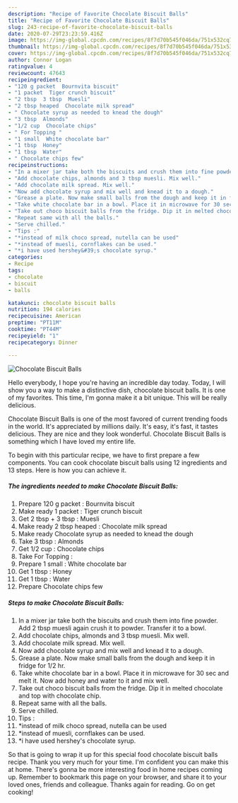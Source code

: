 ```yaml
---
description: "Recipe of Favorite Chocolate Biscuit Balls"
title: "Recipe of Favorite Chocolate Biscuit Balls"
slug: 243-recipe-of-favorite-chocolate-biscuit-balls
date: 2020-07-29T23:23:59.416Z
image: https://img-global.cpcdn.com/recipes/8f7d70b545f046da/751x532cq70/chocolate-biscuit-balls-recipe-main-photo.jpg
thumbnail: https://img-global.cpcdn.com/recipes/8f7d70b545f046da/751x532cq70/chocolate-biscuit-balls-recipe-main-photo.jpg
cover: https://img-global.cpcdn.com/recipes/8f7d70b545f046da/751x532cq70/chocolate-biscuit-balls-recipe-main-photo.jpg
author: Connor Logan
ratingvalue: 4
reviewcount: 47643
recipeingredient:
- "120 g packet  Bournvita biscuit"
- "1 packet  Tiger crunch biscuit"
- "2 tbsp  3 tbsp  Muesli"
- "2 tbsp heaped  Chocolate milk spread"
- " Chocolate syrup as needed to knead the dough"
- "3 tbsp  Almonds"
- "1/2 cup  Chocolate chips"
- " For Topping "
- "1 small  White chocolate bar"
- "1 tbsp  Honey"
- "1 tbsp  Water"
- " Chocolate chips few"
recipeinstructions:
- "In a mixer jar take both the biscuits and crush them into fine powder. Add 2 tbsp muesli again crush it to powder. Transfer it to a bowl."
- "Add chocolate chips, almonds and 3 tbsp muesli. Mix well."
- "Add chocolate milk spread. Mix well."
- "Now add chocolate syrup and mix well and knead it to a dough."
- "Grease a plate. Now make small balls from the dough and keep it in fridge for 1/2 hr."
- "Take white chocolate bar in a bowl. Place it in microwave for 30 sec and melt it. Now add honey and water to it and mix well."
- "Take out choco biscuit balls from the fridge. Dip it in melted chocolate and top with chocolate chip."
- "Repeat same with all the balls."
- "Serve chilled."
- "Tips :"
- "*instead of milk choco spread, nutella can be used"
- "*instead of muesli, cornflakes can be used."
- "*i have used hershey&#39;s chocolate syrup."
categories:
- Recipe
tags:
- chocolate
- biscuit
- balls

katakunci: chocolate biscuit balls 
nutrition: 194 calories
recipecuisine: American
preptime: "PT11M"
cooktime: "PT44M"
recipeyield: "1"
recipecategory: Dinner

---
```



![Chocolate Biscuit Balls](https://img-global.cpcdn.com/recipes/8f7d70b545f046da/751x532cq70/chocolate-biscuit-balls-recipe-main-photo.jpg)

Hello everybody, I hope you're having an incredible day today. Today, I will show you a way to make a distinctive dish, chocolate biscuit balls. It is one of my favorites. This time, I'm gonna make it a bit unique. This will be really delicious.

Chocolate Biscuit Balls is one of the most favored of current trending foods in the world. It's appreciated by millions daily. It's easy, it's fast, it tastes delicious. They are nice and they look wonderful. Chocolate Biscuit Balls is something which I have loved my entire life.




To begin with this particular recipe, we have to first prepare a few components. You can cook chocolate biscuit balls using 12 ingredients and 13 steps. Here is how you can achieve it.

<!--inarticleads1-->

##### The ingredients needed to make Chocolate Biscuit Balls:

1. Prepare 120 g packet : Bournvita biscuit
1. Make ready 1 packet : Tiger crunch biscuit
1. Get 2 tbsp + 3 tbsp : Muesli
1. Make ready 2 tbsp heaped : Chocolate milk spread
1. Make ready  Chocolate syrup as needed to knead the dough
1. Take 3 tbsp : Almonds
1. Get 1/2 cup : Chocolate chips
1. Take  For Topping :
1. Prepare 1 small : White chocolate bar
1. Get 1 tbsp : Honey
1. Get 1 tbsp : Water
1. Prepare  Chocolate chips few




<!--inarticleads2-->

##### Steps to make Chocolate Biscuit Balls:

1. In a mixer jar take both the biscuits and crush them into fine powder. Add 2 tbsp muesli again crush it to powder. Transfer it to a bowl.
1. Add chocolate chips, almonds and 3 tbsp muesli. Mix well.
1. Add chocolate milk spread. Mix well.
1. Now add chocolate syrup and mix well and knead it to a dough.
1. Grease a plate. Now make small balls from the dough and keep it in fridge for 1/2 hr.
1. Take white chocolate bar in a bowl. Place it in microwave for 30 sec and melt it. Now add honey and water to it and mix well.
1. Take out choco biscuit balls from the fridge. Dip it in melted chocolate and top with chocolate chip.
1. Repeat same with all the balls.
1. Serve chilled.
1. Tips :
1. *instead of milk choco spread, nutella can be used
1. *instead of muesli, cornflakes can be used.
1. *i have used hershey&#39;s chocolate syrup.




So that is going to wrap it up for this special food chocolate biscuit balls recipe. Thank you very much for your time. I'm confident you can make this at home. There's gonna be more interesting food in home recipes coming up. Remember to bookmark this page on your browser, and share it to your loved ones, friends and colleague. Thanks again for reading. Go on get cooking!
